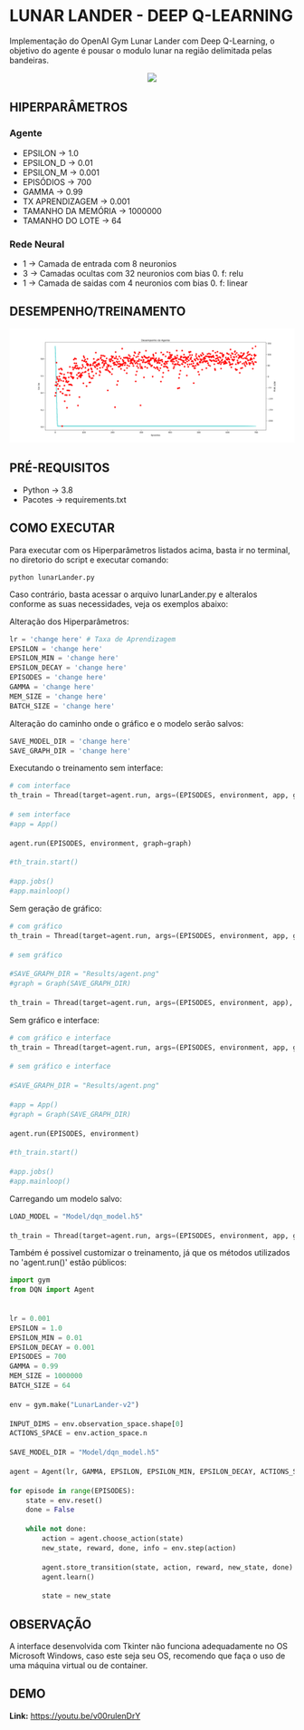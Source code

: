 <h1>LUNAR LANDER - DEEP Q-LEARNING</h1>

Implementação do OpenAI Gym Lunar Lander com Deep Q-Learning, o objetivo do agente é pousar o modulo lunar na região delimitada pelas bandeiras.

<p align="center"><img src="Model/model.gif"></p>

<h2>HIPERPARÂMETROS</h2>

<h3>Agente</h3>

<ul>
    <li>EPSILON -> 1.0</li>
    <li>EPSILON_D -> 0.01</li>
    <li>EPSILON_M -> 0.001</li>
    <li>EPISÓDIOS -> 700</li>
    <li>GAMMA -> 0.99</li>
    <li>TX APRENDIZAGEM -> 0.001</li>
    <li>TAMANHO DA MEMÓRIA -> 1000000</li>
    <li>TAMANHO DO LOTE -> 64</li>
</ul>

<h3>Rede Neural</h3>
<ul>
    <li> 1 -> Camada de entrada com 8 neuronios </li>
    <li> 3 -> Camadas ocultas com 32 neuronios com bias 0. f: relu </li>
    <li> 1 -> Camada de saidas com 4 neuronios com bias 0.  f: linear </li>
</ul>

<h2>DESEMPENHO/TREINAMENTO</h2>
<p align="center"><img src="Results/agent.png"></p>

<h2>PRÉ-REQUISITOS</h2>
<ul>
    <li>Python -> 3.8</li>
    <li>Pacotes -> requirements.txt</li>
</ul>
 
<h2>COMO EXECUTAR</h2>

<p>
    Para executar com os Hiperparâmetros listados acima, basta ir no terminal, no diretorio do script e executar comando:
</p>

```shell
python lunarLander.py
```

<p>
    Caso contrário, basta acessar o arquivo lunarLander.py e alteralos conforme as suas necessidades, veja os exemplos abaixo:
</p>

<p>
    Alteração dos Hiperparâmetros:
</p>


```python
lr = 'change here' # Taxa de Aprendizagem
EPSILON = 'change here'
EPSILON_MIN = 'change here'
EPSILON_DECAY = 'change here'
EPISODES = 'change here'
GAMMA = 'change here'
MEM_SIZE = 'change here'
BATCH_SIZE = 'change here'
```

<p>
    Alteração do caminho onde o gráfico e o modelo serão salvos:
<p>

```python
SAVE_MODEL_DIR = 'change here'
SAVE_GRAPH_DIR = 'change here'
```

<p>
    Executando o treinamento sem interface:
</p>

```python
# com interface
th_train = Thread(target=agent.run, args=(EPISODES, environment, app, graph), daemon=True)

# sem interface
#app = App()

agent.run(EPISODES, environment, graph=graph)

#th_train.start()

#app.jobs()
#app.mainloop()
```

<p>
   Sem geração de gráfico:
</p>

```python
# com gráfico
th_train = Thread(target=agent.run, args=(EPISODES, environment, app, graph), daemon=True)

# sem gráfico

#SAVE_GRAPH_DIR = "Results/agent.png"
#graph = Graph(SAVE_GRAPH_DIR)

th_train = Thread(target=agent.run, args=(EPISODES, environment, app), daemon=True)
```

<p>
   Sem gráfico e interface:
</p>

```python
# com gráfico e interface
th_train = Thread(target=agent.run, args=(EPISODES, environment, app, graph), daemon=True)

# sem gráfico e interface

#SAVE_GRAPH_DIR = "Results/agent.png"

#app = App()
#graph = Graph(SAVE_GRAPH_DIR)

agent.run(EPISODES, environment)

#th_train.start()

#app.jobs()
#app.mainloop()
```

<p>
   Carregando um modelo salvo:
</p>

```python
LOAD_MODEL = "Model/dqn_model.h5"

th_train = Thread(target=agent.run, args=(EPISODES, environment, app, graph, LOAD_MODEL), daemon=True)
```

<p>
   Também é possivel customizar o treinamento, já que os métodos utilizados no 'agent.run()' estão públicos: 
</p>

```python
import gym
from DQN import Agent


lr = 0.001
EPSILON = 1.0
EPSILON_MIN = 0.01
EPSILON_DECAY = 0.001
EPISODES = 700
GAMMA = 0.99
MEM_SIZE = 1000000
BATCH_SIZE = 64

env = gym.make("LunarLander-v2")

INPUT_DIMS = env.observation_space.shape[0]
ACTIONS_SPACE = env.action_space.n

SAVE_MODEL_DIR = "Model/dqn_model.h5"

agent = Agent(lr, GAMMA, EPSILON, EPSILON_MIN, EPSILON_DECAY, ACTIONS_SPACE, INPUT_DIMS, BATCH_SIZE, MEM_SIZE, SAVE_MODEL_DIR)

for episode in range(EPISODES):
    state = env.reset()
    done = False

    while not done:
        action = agent.choose_action(state)
        new_state, reward, done, info = env.step(action)

        agent.store_transition(state, action, reward, new_state, done)
        agent.learn()

        state = new_state
```

<h2>OBSERVAÇÃO</H2>
<p>
     A interface desenvolvida com Tkinter não funciona adequadamente no OS Microsoft Windows, caso este seja seu OS, recomendo que faça o uso de uma máquina virtual ou de container. 
</p>

<h2>DEMO</h2>

<strong>Link:</strong> https://youtu.be/v00rulenDrY 
